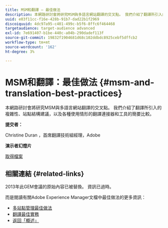 ```yaml
---
title: MSM和翻譯 — 最佳做法
description: 本網路研討會將研究MSM與多語言網站翻譯的交叉點。 我們介紹了翻譯所引入的複雜性、站點結構建議，以及各種使用情形的翻譯連接器和工具的簡要比較。
uuid: e03f11cc-f16e-428b-91b7-dad22b1f2969
discoiquuid: 4dc97a95-c401-499c-b5f6-8ffc6f464468
targetaudience: target-audience advanced
exl-id: 7e691407-b1be-440c-a04b-290dadef113f
source-git-commit: 19832f1904681d68c102ddbdc8925cebf5dffcb2
workflow-type: tm+mt
source-wordcount: '162'
ht-degree: 3%

---
```


# MSM和翻譯：最佳做法 {#msm-and-translation-best-practices}

本網路研討會將研究MSM與多語言網站翻譯的交叉點。 我們介紹了翻譯所引入的複雜性、站點結構建議，以及各種使用情形的翻譯連接器和工具的簡要比較。

**提交者：**

Christine Duran ，首席翻譯技術組經理，Adobe

**演示者幻燈片**

[取得檔案](assets/20130731-adobe-msm-and-translation-best-practices.pdf)

## 相關連結 {#related-links}

2013年此GEM會議的原始內容已被替換。 資訊已過時。

而是閱讀有關Adobe Experience Manager文檔中最佳做法的更多資訊：

* [多站點管理最佳做法](https://docs.adobe.com/docs/en/aem/6-1/administer/sites/msm/msm-bp.html)
* [翻譯最佳實務](https://docs.adobe.com/docs/en/aem/6-1/administer/sites/translation/tc-bp.html)
* [返回「概述」](https://helpx.adobe.com/experience-manager/kt/eseminars/gems/aem-index.html)
